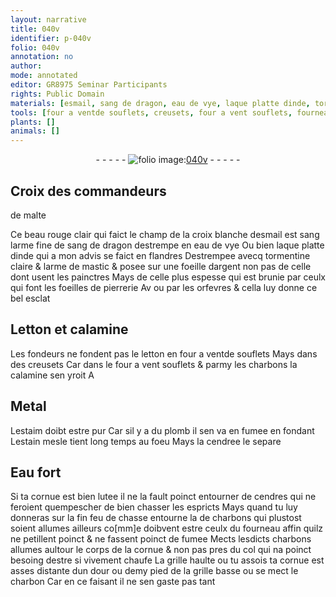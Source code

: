 ```yaml
---
layout: narrative
title: 040v
identifier: p-040v
folio: 040v
annotation: no
author:
mode: annotated
editor: GR8975 Seminar Participants
rights: Public Domain
materials: [esmail, sang de dragon, eau de vye, laque platte dinde, tormentine claire, larme de mastic, argent, Letton, calamine, letton, charbons, Metal, estaim, plomb, estain, cendree, Eau fort, lutee, cendres, charbon]
tools: [four a ventde souflets, creusets, four a vent souflets, fourneau]
plants: []
animals: []
---
```


<div class="folio" align="center">- - - - - <a href="http://gallica.bnf.fr/ark:/12148/btv1b10500001g/f86.image" target="_blank"><img src="https://cu-mkp.github.io/2017-workshop-edition/assets/photo-icon.png" alt="folio image: " style="display:inline-block; margin-bottom:-3px;"/>040v</a> - - - - - </div>  
  

## Croix des <span class="pro">commandeurs
 de <span class="pl">malte</span></span>

 
Ce beau rouge clair qui faict le champ de la croix
 blanche d<span class="m">esmail</span> est sang larme fine de <span class="m">sang de dragon</span>
 destrempe en <span class="m">eau de vye</span> Ou bien <span class="m">laque platte d<span class="pl">inde</span></span>
 qui a mon advis se faict en <span class="pl">flandres</span> Destrempee avecq
 <span class="m">tormentine claire</span> & <span class="m">larme de mastic</span> & posee sur une foeille
 d<span class="m">argent</span> non pas de celle dont usent les <span class="pro">painctres</span> Mays
 de celle plus espesse qui est brunie par <span class="pro">ceulx qui font les
 foeilles de pierrerie</span> Av ou par les <span class="pro">orfevres</span> & cella luy
 donne ce bel esclat

 
  

## <span class="m">Letton</span> et <span class="m">calamine</span>

 
Les <span class="pro">fondeurs</span> ne fondent pas le <span class="m">letton</span> en <span class="tl">four a ventde souflets</span>
 Mays dans des <span class="tl">creusets</span> Car dans le <span class="tl">four a vent souflets</span> &
 parmy les <span class="m">charbons</span> la <span class="m">calamine</span> sen yroit A

 
  

## <span class="m">Metal</span>

 
L<span class="m">estaim</span> doibt estre pur Car sil y a du <span class="m">plomb</span> il sen
 va en fumee en fondant L<span class="m">estain</span> mesle tient long temps
 au foeu Mays la <span class="m">cendree</span> le separe

 
  

## <span class="m">Eau fort</span>

 
Si ta cornue est bien <span class="m">lutee</span> il ne la fault poinct entourner
 de <span class="m">cendres</span> qui ne feroient quempescher de bien chasser les
 espricts Mays quand tu luy donneras sur la fin feu de
 chasse entourne la de <span class="m">charbons</span> qui plustost soient allumes ailleurs
 co[mm]e doibvent estre ceulx du <span class="tl">fourneau</span> affin quilz ne petillent
 poinct & ne fassent poinct de fumee Mects lesdicts <span class="m">charbons</span>
 allumes aultour le corps de la cornue & non pas pres du col
 qui na poinct besoing destre si vivement chaufe La grille
 haulte ou tu assois ta cornue est asses distante dun <span class="ms">dour</span> ou
 demy <span class="ms">pied</span> de la grille basse ou se mect le <span class="m">charbon</span> Car en ce
 faisant il ne sen gaste pas tant
 
